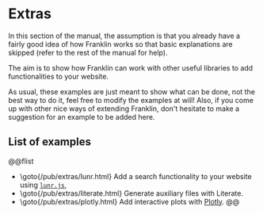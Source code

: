 # Extras

In this section of the manual, the assumption is that you already have a fairly good idea of how Franklin works so that basic explanations are skipped (refer to the rest of the  manual for help).

The aim is to show how Franklin can work with other useful libraries to add  functionalities to  your website.

As usual, these examples are just meant to show what can be done, not the best way to do it, feel free to  modify  the  examples at will!
Also, if you come up with other nice ways of extending Franklin, don't hesitate to make a suggestion for an example to  be added here.

## List of examples

@@flist
* \goto{/pub/extras/lunr.html} Add a search functionality to your website using [`lunr.js`](https://lunrjs.com/),
* \goto{/pub/extras/literate.html} Generate auxiliary files with Literate.
* \goto{/pub/extras/plotly.html} Add interactive plots with [Plotly](https://plot.ly/javascript/).
@@
